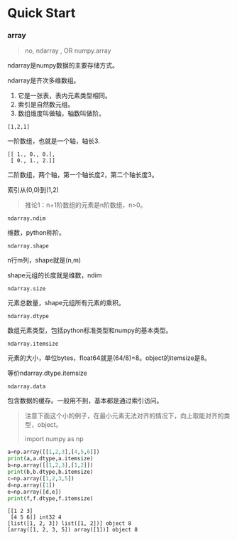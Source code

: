 # Quick Start

### array

> no, ndarray , OR numpy.array

ndarray是numpy数据的主要存储方式。

ndarray是齐次多维数组。

1. 它是一张表，表内元素类型相同。
2. 索引是自然数元组。
3. 数组维度叫做轴，轴数叫做阶。

`[1,2,1]`

一阶数组，也就是一个轴，轴长3.

```
[[ 1., 0., 0.],
 [ 0., 1., 2.]]
```

二阶数组，两个轴，第一个轴长度2，第二个轴长度3。

索引从\(0,0\)到\(1,2\)

> 推论1：n+1阶数组的元素是n阶数组，n&gt;0。

`ndarray.ndim`

维数，python称阶。

`ndarray.shape`

n行m列，shape就是\(n,m\)

shape元组的长度就是维数，ndim

`ndarray.size`

元素总数量，shape元组所有元素的乘积。

`ndarray.dtype`

数组元素类型，包括python标准类型和numpy的基本类型。

`ndarray.itemsize`

元素的大小，单位bytes，float64就是\(64/8\)=8。object的itemsize是8。

等价ndarray.dtype.itemsize

`ndarray.data`

包含数据的缓存。一般用不到，基本都是通过索引访问。

> 注意下面这个小的例子，在最小元素无法对齐的情况下，向上取能对齐的类型，object。
>
> import numpy as np

```py
a=np.array([[1,2,3],[4,5,6]])
print(a,a.dtype,a.itemsize)
b=np.array([[1,2,3],[1,2]])
print(b,b.dtype,b.itemsize)
c=np.array([1,2,3,5])
d=np.array([1])
e=np.array([d,e])
print(f,f.dtype,f.itemsize)
```

```
[[1 2 3]
 [4 5 6]] int32 4
[list([1, 2, 3]) list([1, 2])] object 8
[array([1, 2, 3, 5]) array([1])] object 8
```



